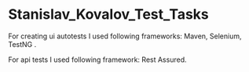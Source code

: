 # Stanislav_Kovalov_Test_Tasks
For creating ui autotests I used following frameworks: Maven, Selenium, TestNG .

For api tests I used  following framework: Rest Assured.
